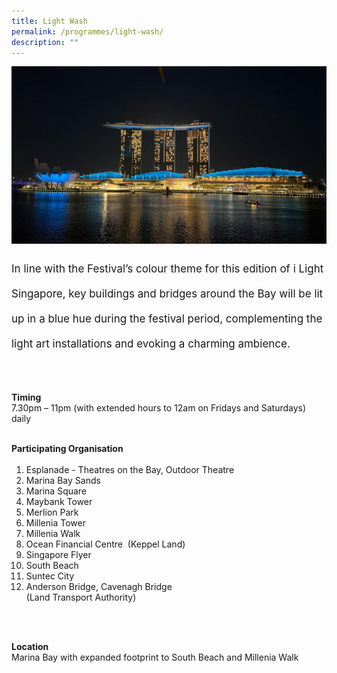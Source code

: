 ```yaml
---
title: Light Wash
permalink: /programmes/light-wash/
description: ""
---
```

<img src="/images/Programmes/lightwash.JPG">
<p style="font-size:17px; line-height:40px">
In line with the Festival’s colour theme for this edition of i Light Singapore, key buildings and bridges around the Bay will be lit up in a blue hue during the festival period, complementing the light art installations and evoking a charming ambience.<br><br>

<b>Timing</b><br>
7.30pm – 11pm (with extended hours to 12am on Fridays and Saturdays) daily<br><br>
	
<b>Participating Organisation</b><br>
</p><p style="font-size:17px;line-height:40px">
	</p><ol type="1">
		<li>Esplanade - Theatres on the Bay, Outdoor Theatre</li>
		<li>Marina Bay Sands</li>
		<li>Marina Square</li>
		<li>Maybank Tower</li>
		<li>Merlion Park</li>
		<li>Millenia Tower</li>
		<li>Millenia Walk</li>
		<li>Ocean Financial Centre&nbsp; (Keppel Land)</li>
		<li>Singapore Flyer</li>
		<li>South Beach</li>
		<li>Suntec City</li>
		<li>Anderson Bridge, Cavenagh Bridge <br>(Land Transport Authority)</li></ol>
<br><br>

<b>Location</b><br>
Marina Bay with expanded footprint to South Beach and Millenia Walk<br><br>

<p></p>